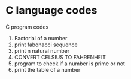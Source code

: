 # C language codes
C program codes
1. Factorial of a number
2. print fabonacci sequence
3. print n natural number
4. CONVERT CELSIUS TO FAHRENHEIT
5. program to check if a number is prime or not
6. print the table of a number
